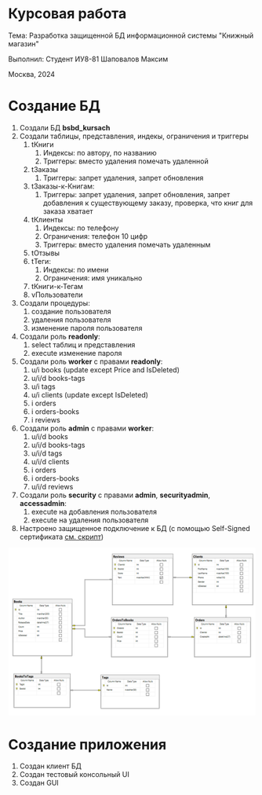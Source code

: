 # Курсовая работа

Тема: Разработка защищенной БД информационной системы "Книжный магазин"

Выполнил: Студент ИУ8-81 Шаповалов Максим

Москва, 2024

# Создание БД

1. Создали БД **bsbd_kursach**
2. Создали таблицы, представления, индекы, ограничения и триггеры
    1. tКниги
        1. Индексы: по автору, по названию
        2. Триггеры: вместо удаления помечать удаленной
    2. tЗаказы
        1. Триггеры: запрет удаления, запрет обновления
    3. tЗаказы-к-Книгам:
        1. Триггеры: запрет удаления, запрет обновления, запрет добавления к существующему заказу, проверка, что книг
           для заказа хватает
    4. tКлиенты
        1. Индексы: по телефону
        2. Ограничения: телефон 10 цифр
        3. Триггеры: вместо удаления помечать удаленным
    5. tОтзывы
    6. tТеги:
        1. Индексы: по имени
        2. Ограничения: имя уникально
    7. tКниги-к-Тегам
    8. vПользователи
3. Создали процедуры:
    1. создание пользователя
    2. удаления пользователя
    3. изменение пароля пользователя
4. Создали роль **readonly**:
    1. select таблиц и представления
    2. execute изменение пароля
5. Создали роль **worker** с правами **readonly**:
    1. u/i books (update except Price and IsDeleted)
    2. u/i/d books-tags
    3. u/i tags
    4. u/i clients (update except IsDeleted)
    5. i orders
    6. i orders-books
    7. i reviews
6. Создали роль **admin** с правами **worker**:
    1. u/i/d books
    2. u/i/d books-tags
    3. u/i/d tags
    4. u/i/d clients
    5. i orders
    6. i orders-books
    7. u/i/d reviews
7. Создали роль **security** с правами **admin**, **securityadmin**, **accessadmin**:
    1. execute на добавления пользователя
    2. execute на удаления пользователя
8. Настроено защищенное подключение к БД (с помощью Self-Signed
   сертификата [см. скрипт](./scripts/create-mssql-cert.ps1))

![](./pictures/db-diagram.png "Диаграмма БД")

# Создание приложения

1. Создан клиент БД
2. Создан тестовый консольный UI
3. Создан GUI
